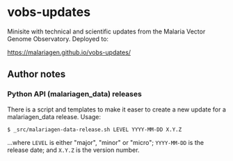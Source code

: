 # vobs-updates

Minisite with technical and scientific updates from the Malaria Vector
Genome Observatory. Deployed to:

https://malariagen.github.io/vobs-updates/

## Author notes

### Python API (malariagen_data) releases

There is a script and templates to make it easer to create a new
update for a malariagen_data release. Usage:

```
$ _src/malariagen-data-release.sh LEVEL YYYY-MM-DD X.Y.Z
```

...where `LEVEL` is either "major", "minor" or "micro"; `YYYY-MM-DD`
is the release date; and `X.Y.Z` is the version number.